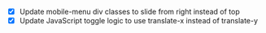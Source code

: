 - [x] Update mobile-menu div classes to slide from right instead of top
- [x] Update JavaScript toggle logic to use translate-x instead of translate-y
